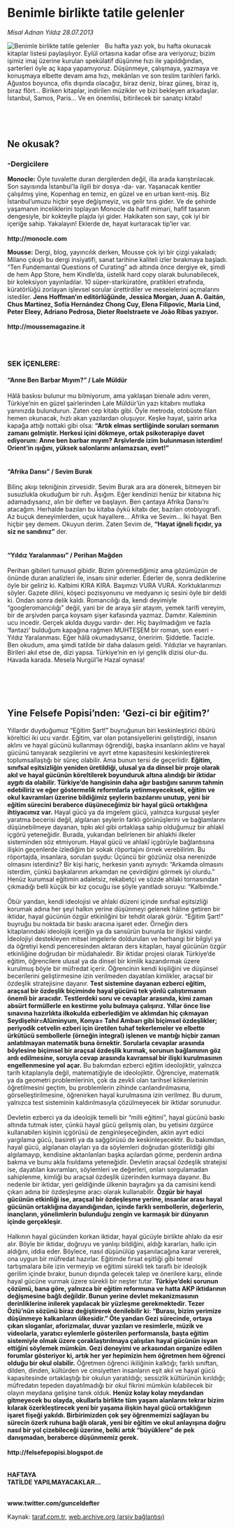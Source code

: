 # Benimle birlikte tatile gelenler

*Misal Adnan Yıldız 28.07.2013*

<div class="yazi"><img align="left" alt="Benimle birlikte tatile gelenler" border="0" src="http://www.taraf.com.tr/fotoraflar/makaleler/benimle-birlikte-tatile-gelenler_425_orijinal.jpg" style="border-right-width:10px; border-color:#FFFFFF"/>Bu hafta yazı yok, bu hafta okunacak kitaplar listesi paylaşılıyor. Eylül ortasına kadar ofise ara veriyoruz; bizim işimiz imaj üzerine kurulan spekülatif düşünme hızı ile yapıldığından, şarterleri öyle aç kapa yapamıyoruz. Düşünmeye, çalışmaya, yazmaya ve konuşmaya elbette devam ama hızı, mekânları ve son teslim tarihleri farklı. Ağustos boyunca, ofis dışında olacağız, biraz deniz, biraz güneş, biraz iş, biraz flört... Biriken kitaplar, indirilen müzikler ve bizi bekleyen arkadaşlar. İstanbul, Samos, Paris... Ve en önemlisi, bitirilecek bir sanatçı kitabı!<br/>
<h2><br/></h2>
<h2>Ne okusak?</h2>
<h3>-Dergicilere</h3><strong>Monocle:</strong> Öyle tuvalette duran dergilerden değil, illa arada karıştırılacak. Son sayısında İstanbul’la ilgili bir dosya -da- var. Yaşanacak kentler çalışılmış yine, Kopenhag en temiz, en güzel ve en urban kent-miş. Biz İstanbul’umuzu hiçbir şeye değişmeyiz, vıs gelir tırıs gider. Ve de şehirde yaşamanın inceliklerini toplayan Monocle da hafif mimari, hafif tasarım dengesiyle, bir kokteylle plajda iyi gider. Hakikaten son sayı, çok iyi bir içeriğe sahip. Yakalayın! Eklerde de, hayat kurtaracak tip’ler var.<br/><br/><strong>http://monocle.com</strong><br/>
<p><strong>Mousse:</strong> Dergi, blog, yayıncılık derken, Mousse çok iyi bir çizgi yakaladı; Milano çıkışlı bu dergi insiyatifi, sanat tarihine kaliteli izler bırakmaya başladı. “Ten Fundemantal Questions of Curating” adı altında önce dergiye ek, şimdi de hem App Store, hem Kindle’da, üstelik hard copy olarak bulunabilecek, bir koleksiyon yayınladılar. 10 süper-starküratöre, pratikleri etrafında, küratörlüğü zorlayan işlevsel sorular ürettirdiler ve meselelerini açmalarını istediler. <strong>Jens Hoffman’ın editörlüğünde, Jessica Morgan, Juan A. Gaitán, Chus Martínez, Sofía Hernández Chong Cuy, Elena Filipovic, Maria Lind, Peter Eleey, Adriano Pedrosa, Dieter Roelstraete ve João Ribas yazıyor.<br/></strong><br/><strong>http://moussemagazine.it<br/></strong></p>
<h3><br/></h3>
<h3>SEK İÇENLERE:</h3>
<h4>“Anne Ben Barbar Mıyım?” / Lale Müldür</h4>Hâlâ baskısı bulunur mu bilmiyorum, ama yaklaşan bienale adını veren, Türkiye’nin en güzel şairlerinden Lale Müldür’ün yazı kitabını mutlaka yanınızda bulundurun. Zaten cep kitabı gibi. Öyle metroda, otobüste filan hemen okunacak, hızlı akan yazılardan oluşuyor. Keşke hayat, şairin arka kapağa attığı nottaki gibi olsa: <strong>“Artık elmas sertliğinde soruları sormanın zamanı gelmiştir. Herkesi içini dökmeye, ortak psikoterapiye davet ediyorum: Anne ben barbar mıyım? Arşivlerde izim bulunmasın isterdim! Orient’in ışığını, yüksek salonlarını anlamazsan, evet!”<br/></strong><br/>
<h4>“Afrika Dansı” / Sevim Burak</h4>Bilinç akışı tekniğinin zirvesidir. Sevim Burak ara ara dönerek, bitmeyen bir susuzlukla okuduğum bir ruh. Âşığım. Eğer kendinizi henüz bir kitabına hiç adamadıysanız, alın bir defter ve başlayın. Ben çantaya Afrika Dansı’nı atacağım. Herhalde bazıları bu kitaba öykü kitabı der, bazıları otobiyografi. Az buçuk deneyimlerden, uçuk hayallere... Afrika ve Sevim... İki hayal. Ben hiçbir şey demem. Okuyun derim. Zaten Sevim de, <strong>“Hayat iğneli fıçıdır, ya siz ne sandınız”</strong> der.<br/><br/>
<h4>“Yıldız Yaralanması” / Perihan Mağden</h4>Perihan gibileri turnusol gibidir. Bizim göremediğimiz ama gözümüzün de önünde duran analizleri ile, insanı sinir ederler. Ederler de, sonra dediklerine öyle bir geliriz ki. Kalbimi KIRA KIRA. Başımızı VURA VURA. Korktuklarımızı söyler. Gazete dilini, köşeci pozisyonunu ve medyanın iç sesini öyle bir deldi ki. Ondan sonra delik kaldı. Romancılığı da, kendi deyimiyle “googleromancılığı” değil, yani bir de araya şiir atayım, yemek tarifi vereyim, bir de arşivden parça koysam şişer kafasında yazmaz. Damıtır. Kaleminin ucu incedir. Gerçek akılda duygu vardır- der. Hiç bayılmadığım ve fazla ‘fantazi’ bulduğum kapağına rağmen MUHTEŞEM bir roman, son eseri -Yıldız Yaralanması. Eğer hâlâ okumadıysanız, öneririm. Şiddetle. Tacizle. Ben okudum, ama şimdi tatilde bir daha dalasım geldi. Yıldızlar ve hayranları. Birileri akıl etse de, dizi yapsa. Türkiye’nin en iyi gençlik dizisi olur-du. Havada karada. Mesela Nurgül’le Hazal oynasa!<br/><br/>
<h2><br/></h2>
<h2>Yine Felsefe Popisi’nden: ‘Gezi-ci bir eğitim?’</h2>
<p>Yıllardır duyduğumuz “Eğitim Şart!” buyruğunun biri keskinleştirici öbürü köreltici iki ucu vardır. Eğitim, var olan potansiyellerini geliştirdiği, insanın aklını ve hayal gücünü kullanmayı öğrendiği, başka insanların aklını ve hayal gücünü tanıyarak sezgilerini ve ayırt etme kapasitesini keskinleştirerek toplumsallaştığı bir süreç olabilir. Ama bunun tersi de geçerlidir. <strong>Eğitim, sınıfsal eşitsizliğin yeniden üretildiği, ulusal ya da dinsel bir proje olarak akıl ve hayal gücünün köreltilerek boyunduruk altına alındığı bir iktidar aygıtı da olabilir. Türkiye’de hangisinin daha ağır bastığını sanırım tahmin edebiliriz ve eğer göstermelik reformlarla yetinmeyeceksek, eğitim ve okul kavramları üzerine bildiğimiz şeylerin bazılarını unutup, yeni bir eğitim sürecini beraberce düşüneceğimiz bir hayal gücü ortaklığına ihtiyacımız var.</strong> Hayal gücü ya da imgelem gücü, yalnızca kurgusal şeyler yaratma becerisi değil, algılanan şeylerin farklı görünüşlerini ve bağlamlarını düşünebilmeye dayanan, tıpkı akıl gibi ortaklaşa sahip olduğumuz bir ahlakî içgörü yeteneğidir. Burada, yukarıdan belirlenen bir ahlakhi ilkeler sisteminden söz etmiyorum. Hayal gücü ve ahlakî içgörüyle bağlantısına ilişkin geçenlerde izlediğim bir sokak röportajını örnek verebilirim. Bu röportajda, insanlara, sorulan şuydu: Üçüncü bir gözünüz olsa nerenizde olmasını isterdiniz? Bir kişi hariç, herkesin yanıtı aynıydı: “Arkamda olmasını isterdim, çünkü başkalarının arkamdan ne çevirdiğini görmek iyi olurdu.” Henüz kurumsal eğitimin adaletsiz, rekabetçi ve sözde ahlaki tornasından çıkmadığı belli küçük bir kız çocuğu ise şöyle yanıtladı soruyu: “Kalbimde.”<br/><br/>Öbür yandan, kendi ideolojisi ve ahlaki düzeni içinde sınıfsal eşitsizliği korumak adına her şeyi halkın yerine düşünmeyi gelenek hâline getiren bir iktidar, hayal gücünün özgür etkinliğini bir tehdit olarak görür. “Eğitim Şart!” buyruğu bu noktada bir baskı aracına işaret eder. Örneğin ders kitaplarındaki ideolojik içeriğin ya da sansürün bununla bir ilişkisi vardır. İdeolojiyi destekleyen mitsel imgelerle doldurulan ve herhangi bir bilgiyi ya da öğretiyi kendi penceresinden aktaran ders kitapları, hayal gücünün özgür etkinliğine doğrudan bir müdahaledir. Bir iktidar projesi olarak Türkiye’de eğitim, öğrencilere ulusal ya da dinsel bir kimlik kazandırmak üzere kurulmuş böyle bir müfredat içerir. Öğrencinin kendi kişiliğini ve düşünsel becerilerini geliştirmesine izin verilmeden dayatılan kimlikler, araçsal bir özdeşlik stratejisine dayanır. <strong>Test sistemine dayanan ezberci eğitim, araçsal bir özdeşlik biçiminde hayal gücünü tek yönlü çalıştırmanın önemli bir aracıdır. Testlerdeki soru ve cevaplar arasında, kimi zaman absürt formüllerle en kestirme yolu bulmaya çalışırız. Yıllar önce lise sınavına hazırlıkta ilkokulda ezberlediğim ve aklımdan hiç çıkmayan Seydişehir=Alüminyum, Konya= Tahıl Ambarı gibi biçimsel özdeşlikler; periyodik cetvelin ezberi için üretilen tuhaf tekerlemeler ve elbette ürkütücü sembollerle (örneğin integral) işlenen ve mantığı hiçbir zaman anlatılmayan matematik buna örnektir. Sorularla cevaplar arasında böylesine biçimsel bir araçsal özdeşlik kurmak, sorunun bağlamının göz ardı edilmesine, soruyla cevap arasında kavramsal bir ilişki kurulmasının engellenmesine yol açar.</strong> Bu bakımdan ezberci eğitim ideolojiktir, yalnızca tarih kitaplarıyla değil, matematiğiyle de ideolojiktir. Öğrenciye, matematik ya da geometri problemlerinin, çok da zevkli olan tarihsel kökenlerinin öğretilmesini geçtim, bu problemlerin zihinde canlandırılmasına, görselleştirilmesine, öğrenirken hayal kurulmasına izin verilmez. Bu durum, yalnızca test sisteminin kaldırılmasıyla çözülmeyecek bir iktidar sorunudur.<br/><br/>Devletin ezberci ya da ideolojik temelli bir “milli eğitimi”, hayal gücünü baskı altında tutmak ister, çünkü hayal gücü gelişmiş olan, bu yetisini özgürce kullanabilen kişinin içgörüsü de zenginleşeceğinden, aklın ayırt edici yargılama gücü, basireti ya da sağgörüsü de keskinleşecektir. Bu bakımdan, hayal gücü, algılanan olayları ya da söylemleri doğrudan gösterildiği gibi algılamayıp, kendisine aktarılanları başka açılardan görme, perdenin ardına bakma ve bunu akla fısıldama yeteneğidir. Devletin araçsal özdeşlik stratejisi ise, dayatılan kavramları, söylemleri ve değerleri, onları sorgulamadan sahiplenme, kimliği bu araçsal özdeşlik üzerinden kurmaya dayanır. Bu nedenle bir iktidar, yeri geldiğinde ülkenin bayrağını ya da camisini kendi çıkarı adına bir özdeşleşme aracı olarak kullanabilir. <strong>Özgür bir hayal gücünün etkinliği ise, araçsal bir özdeşleşme yerine, insanlar arası hayal gücünün ortaklığına dayandığından, içinde farklı sembollerin, değerlerin, inançların, yönelimlerin bulunduğu zengin ve karmaşık bir dünyanın içinde gerçekleşir.<br/></strong><br/>Halkının hayal gücünden korkan iktidar, hayal gücüyle birlikte ahlakı da esir alır. Böyle bir iktidar, doğruyu ve yanlışı bildiğini, aldığı kararları, halkı için aldığını, iddia eder. Böylece, nasıl düşünülüp yaşanılacağına karar vererek, ona uygun bir müfredat hazırlar. Eğitimde fırsat eşitliği gibi temel tartışmalara bile izin vermeyip ve eğitimi sürekli tek taraflı bir ideolojik gerilim içinde bırakır, bunun dışında gelecek talep ve önerilere karşı, elinde hayal gücüne vurmak üzere sürekli bir neşter tutar. <strong>Türkiye’deki sorunun çözümü, bana göre, yalnızca bir eğitim reformuna ve hatta AKP iktidarının değişmesine bağlı değildir. Bunun yerine devlet mekanizmasının derinliklerine inilerek yapılacak bir yüzleşme gerekmektedir. Tezer Özlü’nün sözünü biraz değiştirerek denilebilir ki: “Burası, bizim yerimize düşünmeye kalkanların ülkesidir.” Öte yandan Gezi sürecinde, ortaya çıkan sloganlar, aforizmalar, duvar yazıları ve resimlerle, müzik ve videolarla, yaratıcı eylemlerle gösterilen performansla, başta eğitim sistemiyle olmak üzere çoraklaştırılmaya çalışılan hayal gücünün isyan ettiğini söylemek mümkün. Gezi deneyimi ve arkasından organize edilen forumlar gösteriyor ki, artık her yer hepimizin hem öğretmen hem öğrenci olduğu bir okul olabilir.</strong> Öğretmen öğrenci ikiliğinin kalktığı; farklı sınıftan, dilden, dinden, kültürden ve cinsiyetten insanların eşit akıl ve hayal gücü kapasitesinde ortaklaştığı bir okulun yaratıldığı; sessizlik kültürünün kırıldığı; müfredatın tepeden dayatılmadığı bir okul fikrini mümkün kılabilecek bir olayın meydana gelişine tanık olduk. <strong>Henüz kolay kolay meydandan gitmeyecek bu olayda, okullarla birlikte tüm yaşam alanlarını tekrar bizim kılarak özerkleştirecek yeni bir yaşama ilişkin hayal gücü ortaklığının işaret fişeği yakıldı. Birbirimizden çok şey öğrenmemizi sağlayan bu sürecin özerk ruhuna bağlı olarak, yeni bir eğitim ve okul anlayışına doğru nasıl bir yol çizebileceği üzerine, belki artık “büyüklere” de pek danışmadan, beraberce düşünmemiz gerek.<br/></strong><br/><strong>http://felsefepopisi.blogspot.de<br/></strong><br/><br/><strong>HAFTAYA <br/>TATİLDE YAPILMAYACAKLAR...</strong><br/><br/></p>
<p><strong>www.twitter.com/gunceldefter <br/></strong></p>
</div>

Kaynak: [taraf.com.tr](http://www.taraf.com.tr:80/misal-adnan-yildiz/makale-benimle-birlikte-tatile-gelenler.htm), [web.archive.org (arşiv bağlantısı)](http://web.archive.org/web/20131013042006/http://www.taraf.com.tr:80/misal-adnan-yildiz/makale-benimle-birlikte-tatile-gelenler.htm)
